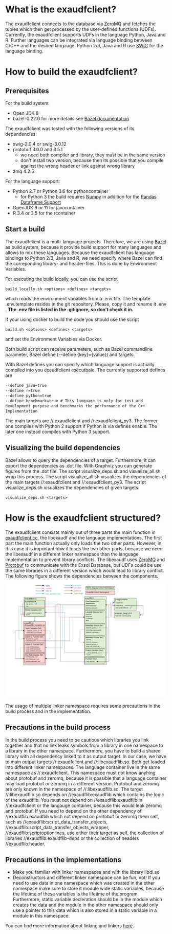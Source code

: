 # What is the exaudfclient?

The exaudfclient connects to the database via [ZeroMQ](http://zeromq.org/) and fetches the tuples which then get processed by the user-defined functions (UDFs). Currently, the exaudfclient supports UDFs in the language Python, Java and R. Further languages can be integrated via language binding between C/C++ and the desired langauge. Python 2/3, Java and R use [SWIG](http://www.swig.org/) for the language binding.

# How to build the exaudfclient?

## Prerequisites

For the build system:

- Open JDK 8
- bazel-0.22.0 for more details see [Bazel documentation](https://docs.bazel.build/versions/master/install.html)

The exaudfclient was tested with the following versions of its dependencies:

- swig-2.0.4 or swig-3.0.12
- protobuf 3.0.0 and 3.5.1
    - we need both compiler and library, they must be in the same version
    - don't install two version, because then its possible that you compile against the wrong header or link against wrong library
- zmq 4.2.5

For the language support:

- Python 2.7 or Python 3.6 for pythoncontainer
    - for Python 3 the build requires [Numpy](http://www.numpy.org/) in addition for the [Pandas Dataframe Support](../../flavors/docs/py_dataframe.md)
- OpenJDK 9 or 11 for javacontainer
- R 3.4 or 3.5 for the rcontainer

## Start a build

The exaudfclient is a multi-language projects. Therefore, we are using [Bazel](https://docs.bazel.build/versions/master/bazel-overview.html) as build system, because it provide build support for many languages and allows to mix these languages. Because the exaudfclient has language bindings to Python 2/3, Java and R, we need specify where Bazel can find the correponding library- and header-files. This is done by Environment Variables.

For executing the build locally, you can use the script 

    build_locally.sh <options> <defines> <targets>
    
which reads the environment variables from a .env file. The template .env.template resides in the git repository. Please, copy it and rename it .env . **The .env file is listed in the .gitignore, so don't check it in.** 

If your using docker to build the code you should use the script 

    build.sh <options> <defines> <targets>
    
and set the Environment Variables via Docker.

Both build script can receive parameters, such as Bazel commandline parameter, Bazel define (--define {key}={value}) and targets. 

With Bazel defines you can specify which language support is actually compiled into you exaudfclient executbale. The currently supported defines are

    --define java=true
    --define r=true
    --define python=true
    --define benchmark=true # This language is only for test and development purpose and benchmarks the performance of the C++ Implementation


The main targets are //:exaudfclient and //:exaudfclient_py3. The former one compiles with Python 2 support if Python is via defines enable. The later one instead compiles with Python 3 support.

## Visualizing the build dependencies

Bazel allows to query the dependencies of a target. Furthermore, it can export the dependencies as .dot file. With Graphviz you can generate figures from the .dot file. The script visualize_deps.sh and visualize_all.sh wrap this process. The script visualize_all.sh visualizes the dependencies of the main targets //:exaudfclient and //:exaudfclient_py3. The script visualize_deps.sh visualizes the dependencies of given targets.

    visualize_deps.sh <targets>

# How is the exaudfclient structured?

The exaudfclient consists mainly out of three parts the main function in [exaudfclient.cc](exaudfclient.cc), the libexaudf and the language implementations. The first part the main function actually only loads the two other parts. However, in this case it is important how it loads the two other parts, because we need the libexaudf in a different linker namespace than the language implementation to prevent library conflicts. The libexaudf uses  [ZeroMQ](http://zeromq.org/) and  [Protobuf](https://developers.google.com/protocol-buffers/) to communicate with the Exsol Database, but UDFs could be use the same libraries in a different version which would lead to library conflict. The following figure shows the dependencies between the components.

![exaudfclient dependencies](docs/exaudfclient.png)

The usage of multiple linker namespace requires some precautions in the build process and in the implementation. 

## Precautions in the build process

In the build process you need to be cautious which libraries you link together and that no link leaks symbols from a library in one namespace to a library in the other namespace. Furthermore, you have to build a shared library with all dependency linked to it as output target. In our case, we have to main output targets //:exaudfclient and //:libexaudflib.so. Both get loaded into different linker namespaces. The language container live in the same namespace as //:exaudfclient. This namespace must not know anyhing about protobuf and zeromq, because it is possible that a language container may load protobuf or zeromq in a different version. Protobuf and zeromq are only known in the namespace of //:libexaudflib.so. The target //:libexaudflib.so depends on //exaudflib:exaudflib which contains the logic of the exaudflib. You must not depend on //exaudflib:exaudflib in //:exaudfclient or the langauge container, because this would leak zeromq and protobuf. If you need to depend on the other dependency of //exaudflib:exaudflib which not depend on protobuf or zeromq them self, such as //exaudflib:script_data_transfer_objects, //exaudflib:script_data_transfer_objects_wrapper, //exaudflib:scriptoptionlines, use either their target as self, the collection of libraries //exaudflib:exaudflib-deps or the collection of headers //exaudflib:header.

## Precautions in the implementations

- Make you familiar with linker namespaces and with the library libdl.so
- Deconstructors and different linker namespace can be fun, not! If you need to use data in one namespace which was created in the other namespace make sure to store it module wide static variables, because the lifetime of these variables is the lifetime of the program. Furthermore, static variable decleration should be in the module which creates the data and the module in the other namespace should only use a pointer to this data which is also stored in a static variable in a module in this namespace.

You can find more information about linking and linkers [here](https://www.lurklurk.org/linkers/linkers.html).